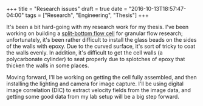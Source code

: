 +++
title = "Research issues"
draft = true 
date = "2016-10-13T18:57:47-04:00"
tags = ["Research", "Engineering", "Thesis"]
+++

It's been a bit hard-going with my research work for my thesis. I've been working on building a [split-bottom flow cell](https://www.researchgate.net/publication/45909007_Granular_Flows_in_Split-Bottom_Geometries) for granular flow research; unfortunately, it's been rather difficult to install the glass beads on the sides of the walls with epoxy. Due to the curved surface, it's sort of tricky to coat the walls evenly. In addition, it's difficult to get the cell walls (a polycarbonate cylinder) to seat properly due to splotches of epoxy that thicken the walls in some places.

Moving forward, I'll be working on getting the cell fully assembled, and then installing the lighting and camera for image capture. I'll be using digital image correlation (DIC) to extract velocity fields from the image data, and getting some good data from my lab setup will be a big step forward.
